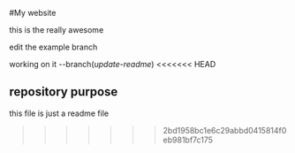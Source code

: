 #My website

this is the really awesome

edit the example branch

working on it --branch(_update-readme_)
<<<<<<< HEAD
## repository purpose

this file is just a readme file
>>>>>>> 2bd1958bc1e6c29abbd0415814f0eb981bf7c175
